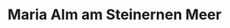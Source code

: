 ---
title: Maria Alm am Steinernen Meer
url: /maria-alm-am-steinernen-meer/
latitude: 47.406
longitude: 12.902
---